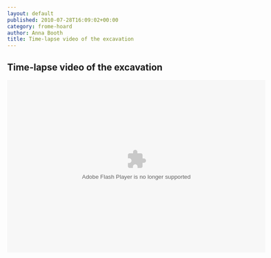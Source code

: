 ```yaml
---
layout: default
published: 2010-07-28T16:09:02+00:00
category: frome-hoard
author: Anna Booth
title: Time-lapse video of the excavation
---
```


Time-lapse video of the excavation
----------------------------------

<div class="entry-content">
    <p>
        <object classid="clsid:d27cdb6e-ae6d-11cf-96b8-444553540000" width="599" height="400"
                codebase="https://download.macromedia.com/pub/shockwave/cabs/flash/swflash.cab#version=6,0,40,0">
            <param name="data" value="https://www.flickr.com/apps/video/stewart.swf?v=71377">
            <param name="flashvars" value="intl_lang=en-us&amp;photo_secret=d33ebaf1aa&amp;photo_id=4634419731">
            <param name="bgcolor" value="#000000">
            <param name="allowFullScreen" value="true">
            <param name="src" value="https://www.flickr.com/apps/video/stewart.swf?v=71377">
            <param name="allowfullscreen" value="true">
            <embed type="application/x-shockwave-flash" width="599" height="400"
                   src="https://www.flickr.com/apps/video/stewart.swf?v=71377" allowfullscreen="true"
                   bgcolor="#000000" flashvars="intl_lang=en-us&amp;photo_secret=d33ebaf1aa&amp;photo_id=4634419731"
                   data="https://www.flickr.com/apps/video/stewart.swf?v=71377" title="Adobe Flash Player">
        </object>
    </p>

</div>
   